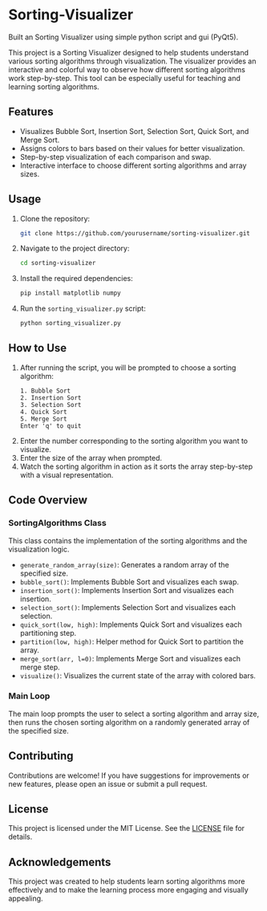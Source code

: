 # Sorting-Visualizer
Built an Sorting Visualizer using simple python script and gui (PyQt5).

This project is a Sorting Visualizer designed to help students understand various sorting algorithms through visualization. The visualizer provides an interactive and colorful way to observe how different sorting algorithms work step-by-step. This tool can be especially useful for teaching and learning sorting algorithms.

## Features

- Visualizes Bubble Sort, Insertion Sort, Selection Sort, Quick Sort, and Merge Sort.
- Assigns colors to bars based on their values for better visualization.
- Step-by-step visualization of each comparison and swap.
- Interactive interface to choose different sorting algorithms and array sizes.

## Usage

1. Clone the repository:
    ```bash
    git clone https://github.com/yourusername/sorting-visualizer.git
    ```
2. Navigate to the project directory:
    ```bash
    cd sorting-visualizer
    ```
3. Install the required dependencies:
    ```bash
    pip install matplotlib numpy
    ```
4. Run the `sorting_visualizer.py` script:
    ```bash
    python sorting_visualizer.py
    ```

## How to Use

1. After running the script, you will be prompted to choose a sorting algorithm:
    ```
    1. Bubble Sort
    2. Insertion Sort
    3. Selection Sort
    4. Quick Sort
    5. Merge Sort
    Enter 'q' to quit
    ```
2. Enter the number corresponding to the sorting algorithm you want to visualize.
3. Enter the size of the array when prompted.
4. Watch the sorting algorithm in action as it sorts the array step-by-step with a visual representation.

## Code Overview

### SortingAlgorithms Class

This class contains the implementation of the sorting algorithms and the visualization logic.

- `generate_random_array(size)`: Generates a random array of the specified size.
- `bubble_sort()`: Implements Bubble Sort and visualizes each swap.
- `insertion_sort()`: Implements Insertion Sort and visualizes each insertion.
- `selection_sort()`: Implements Selection Sort and visualizes each selection.
- `quick_sort(low, high)`: Implements Quick Sort and visualizes each partitioning step.
- `partition(low, high)`: Helper method for Quick Sort to partition the array.
- `merge_sort(arr, l=0)`: Implements Merge Sort and visualizes each merge step.
- `visualize()`: Visualizes the current state of the array with colored bars.

### Main Loop

The main loop prompts the user to select a sorting algorithm and array size, then runs the chosen sorting algorithm on a randomly generated array of the specified size.

## Contributing

Contributions are welcome! If you have suggestions for improvements or new features, please open an issue or submit a pull request.

## License

This project is licensed under the MIT License. See the [LICENSE](LICENSE) file for details.

## Acknowledgements

This project was created to help students learn sorting algorithms more effectively and to make the learning process more engaging and visually appealing.

